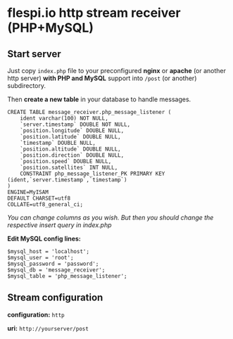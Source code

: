 # flespi.io http stream receiver (PHP+MySQL)


## Start server

Just copy `index.php` file to your preconfigured **nginx** or **apache** (or another http server) **with PHP and MySQL** support into `/post` (or another) subdirectory.

Then **create a new table** in your database to handle messages.

    CREATE TABLE message_receiver.php_message_listener (
        ident varchar(100) NOT NULL,
        `server.timestamp` DOUBLE NOT NULL,
        `position.longitude` DOUBLE NULL,
        `position.latitude` DOUBLE NULL,
        `timestamp` DOUBLE NULL,
        `position.altitude` DOUBLE NULL,
        `position.direction` DOUBLE NULL,
        `position.speed` DOUBLE NULL,
        `position.satellites` INT NULL,
        CONSTRAINT php_message_listener_PK PRIMARY KEY (ident,`server.timestamp`,`timestamp`)
    )
    ENGINE=MyISAM
    DEFAULT CHARSET=utf8
    COLLATE=utf8_general_ci;

*You can change columns as you wish. But then you should change the respective insert query in index.php*

**Edit MySQL config lines:**

    $mysql_host = 'localhost';
    $mysql_user = 'root';
    $mysql_password = 'password';
    $mysql_db = 'message_receiver';
    $mysql_table = 'php_message_listener';

## Stream configuration

**configuration:** `http`

**uri:** `http://yourserver/post`
